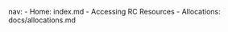 nav:
    - Home: index.md
    - Accessing RC Resources
        - Allocations: docs/allocations.md
 
